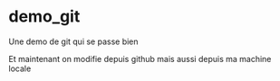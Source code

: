 demo_git
========

Une demo de git qui se passe bien

Et maintenant on modifie depuis github
mais aussi depuis ma machine locale